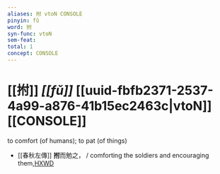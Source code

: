 ```yaml
---
aliases: 拊 vtoN CONSOLE
pinyin: fǔ
word: 拊
syn-func: vtoN
sem-feat: 
total: 1
concept: CONSOLE 
---
```

# [[拊]] *[[fǔ]]*  [[uuid-fbfb2371-2537-4a99-a876-41b15ec2463c|vtoN]] [[CONSOLE]]
to comfort (of humans); to pat (of things)
 - [[春秋左傳]] **拊**而勉之， / comforting the soldiers and encouraging them,[HXWD](https://hxwd.org/textview.html?location=KR1e0001_tls_007-250a.5)